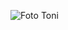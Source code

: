 ![Foto Toni](https://journal.wildbounds.com/wp-content/uploads/2017/07/wb-4-Red-Fox-Adventure-Race.jpg)
